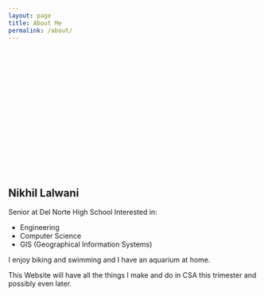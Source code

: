 ```yaml
---
layout: page
title: About Me
permalink: /about/
---
```


<br/><br/>

<style>
    .grid-container {
        display: grid;
        grid-template-columns: repeat(auto-fill, minmax(150px, 1fr));
        gap: 10px;
    }
    .grid-item {
        text-align: center;
    }
    .grid-item img {
        width: 100%;
        height: 100px;
        object-fit: contain;
    }
    .grid-item p {
        margin: 5px 0;
    }

    .image-gallery-container {
        overflow: hidden;
        position: relative;
        width: 100%;
        height: 200px; /* Adjust based on your needs */
    }

    .image-gallery {
        display: flex;
        flex-wrap: nowrap;
        gap: 10px;
        animation: scroll 20s linear infinite;
        will-change: transform;
    }

    .image-gallery img {
        max-height: 150px;
        object-fit: cover;
        border-radius: 5px;
    }

    @keyframes scroll {
        0% {
            transform: translateX(0);
        }
        100% {
            transform: translateX(-100%);
        }
    }
</style>

<!-- HTML Structure -->
<div class="grid-container" id="grid_container"></div>

<div class="image-gallery-container">
    <div class="image-gallery" id="image_gallery">
        <!-- Images will be added here by JavaScript -->
    </div>
</div>

<script>
    document.addEventListener('DOMContentLoaded', function () {
        // References to the HTML containers
        var container = document.getElementById("grid_container");
        var gallery = document.getElementById("image_gallery");

        // Data for images
        var living_in_the_world = [
            {"flag": "../assets/images/CR.JPG", "greeting": "Monkey", "description": "Costa Rica"},
            {"flag": "../assets/images/CA.jpg", "greeting": "Dunes", "description": "Yuma Desert"},
            {"flag": "../assets/images/HA.jpg", "greeting": "Seal", "description": "Hawaii"},
            {"flag": "../assets/images/YS.jpg", "greeting": "Bison", "description": "Yellowstone"},
            {"flag": "../assets/images/CR2.jpg", "greeting": "Bison", "description": "Yellowstone"},
            {"flag": "../assets/images/NV.jpg", "greeting": "Bison", "description": "Yellowstone"},
            {"flag": "../assets/images/CC.JPG", "greeting": "Bison", "description": "Yellowstone"},
            {"flag": "../assets/images/PS.jpg", "greeting": "Bison", "description": "Yellowstone"},
        ];

        // Function to populate the grid and gallery
        function populateGallery() {
            // Loop through data to create grid and gallery items
            living_in_the_world.forEach(location => {
                // Grid item
                var gridItem = document.createElement("div");
                gridItem.className = "grid-item";

                var img = document.createElement("img");
                img.src = location.flag;
                img.alt = location.description + " Flag";

                var description = document.createElement("p");
                description.textContent = location.description;

                var greeting = document.createElement("p");
                greeting.textContent = location.greeting;

                // gridItem.appendChild(img);
                // gridItem.appendChild(description);
                // gridItem.appendChild(greeting);

                // container.appendChild(gridItem);

                // Gallery item
                var galleryImg = document.createElement("img");
                galleryImg.src = location.flag;
                galleryImg.alt = location.description + " Flag";

                gallery.appendChild(galleryImg);
            });

            // Duplicate gallery images for seamless scroll
            duplicateGalleryImages();
        }

        // Function to duplicate gallery images
        function duplicateGalleryImages() {
            const items = gallery.children;
            const totalItems = items.length;
            for (let i = 0; i < totalItems; i++) {
                let clone = items[i].cloneNode(true);
                gallery.appendChild(clone);
            }
        }

        // Call the function to populate gallery
        populateGallery();
    });
</script>

## Nikhil Lalwani
Senior at Del Norte High School
Interested in: 
- Engineering
- Computer Science
- GIS (Geographical Information Systems)



I enjoy biking and swimming and I have an aquarium at home. 

This Website will have all the things I make and do in CSA this trimester and possibly even later. 